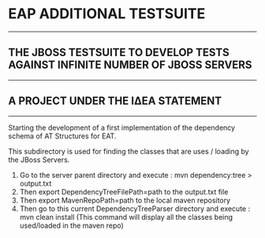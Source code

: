 # EAP ADDITIONAL TESTSUITE
--------------------------
## THE JBOSS TESTSUITE TO DEVELOP TESTS AGAINST INFINITE NUMBER OF JBOSS SERVERS
--------------------------------------------------------------------------------
## A PROJECT UNDER THE ΙΔΕΑ STATEMENT
--------------------------------------

Starting the development of a first implementation of the dependency schema of AT Structures for EAT.

This subdirectory is used for finding the classes that are uses / loading by the JBoss Servers.


1. Go to the server parent directory and execute : mvn dependency:tree > output.txt
2. Then export DependencyTreeFilePath=path to the output.txt file
3. Then export MavenRepoPath=path to the local maven repository
4. Then go to this current DependencyTreeParser directory and execute : mvn clean install (This command will display all the classes being used/loaded in the maven repo)
